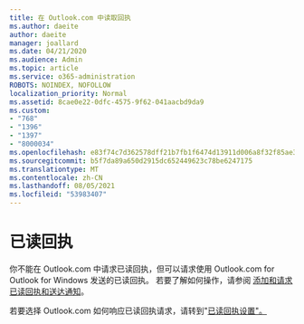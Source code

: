 ```yaml
---
title: 在 Outlook.com 中读取回执
ms.author: daeite
author: daeite
manager: joallard
ms.date: 04/21/2020
ms.audience: Admin
ms.topic: article
ms.service: o365-administration
ROBOTS: NOINDEX, NOFOLLOW
localization_priority: Normal
ms.assetid: 8cae0e22-0dfc-4575-9f62-041aacbd9da9
ms.custom:
- "768"
- "1396"
- "1397"
- "8000034"
ms.openlocfilehash: e83f74c7d362578dff21b7fb1f6474d13911d006a8f32f85ae30bce73bf8fd52
ms.sourcegitcommit: b5f7da89a650d2915dc652449623c78be6247175
ms.translationtype: MT
ms.contentlocale: zh-CN
ms.lasthandoff: 08/05/2021
ms.locfileid: "53983407"
---
```

# <a name="read-receipts"></a>已读回执

你不能在 Outlook.com 中请求已读回执，但可以请求使用 Outlook.com for Outlook for Windows 发送的已读回执。 若要了解如何操作，请参阅 [添加和请求已读回执和送达通知](https://support.office.com/article/a34bf70a-4c2c-4461-b2a1-12e4a7a92141?wt.mc_id=Office_Outlook_com_Alchemy)。
  
若要选择 Outlook.com 如何响应已读回执请求，请转到"[已读回执设置"。](https://outlook.live.com/mail/options/mail/handling/readReceipts)
